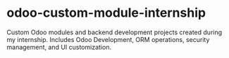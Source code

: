 # odoo-custom-module-internship
Custom Odoo modules and backend development projects created during my internship. Includes Odoo Development, ORM operations, security management, and UI customization.
